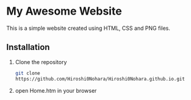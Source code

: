 # My Awesome Website 

This is a simple website created using HTML, CSS and PNG files.

## Installation

1. Clone the repository
    ```bash
   git clone
   https://github.com/Hiroshi0Nohara/Hiroshi0Nohara.github.io.git

 2. open Home.htm in your browser
